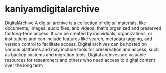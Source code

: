 # kaniyamdigitalarchive
DigitalArchive
A digital archive is a collection of digital materials, like documents, images, audio files, and videos, that's organized and preserved for long-term access. It can be created by individuals, organizations, or institutions and can include features like search, metadata tagging, and version control to facilitate access. Digital archives can be hosted on various platforms and may include tools for preservation and access, such as backup systems and migration tools. Digital archives are valuable resources for researchers and others who need access to digital content over the long term
